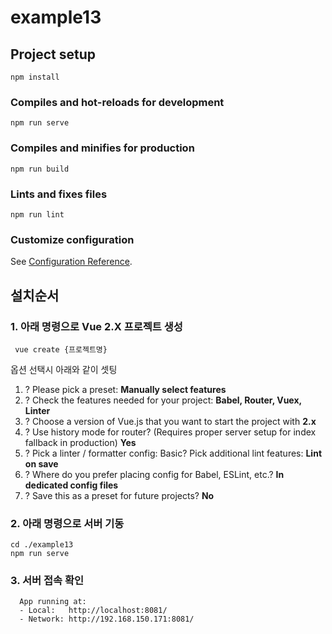 # example13

## Project setup
```
npm install
```

### Compiles and hot-reloads for development
```
npm run serve
```

### Compiles and minifies for production
```
npm run build
```

### Lints and fixes files
```
npm run lint
```

### Customize configuration
See [Configuration Reference](https://cli.vuejs.org/config/).


## 설치순서

### 1. 아래 명령으로 Vue 2.X 프로젝트 생성
```
 vue create {프로젝트명}
```
 옵션 선택시 아래와 같이 셋팅
   1. ? Please pick a preset: **Manually select features**
   2. ? Check the features needed for your project: **Babel, Router, Vuex, Linter**
   3. ? Choose a version of Vue.js that you want to start the project with **2.x**
   4. ? Use history mode for router? (Requires proper server setup for index fallback in production) **Yes**
   5. ? Pick a linter / formatter config: Basic? Pick additional lint features: **Lint on save**
   6. ? Where do you prefer placing config for Babel, ESLint, etc.? **In dedicated config files**
   7. ? Save this as a preset for future projects? **No**


### 2. 아래 명령으로 서버 기동
```
cd ./example13
npm run serve
```

### 3. 서버 접속 확인
```
  App running at:
  - Local:   http://localhost:8081/
  - Network: http://192.168.150.171:8081/
```